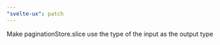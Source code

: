 ```yaml
---
"svelte-ux": patch
---
```


Make paginationStore.slice use the type of the input as the output type
